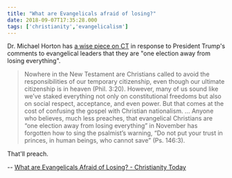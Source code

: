 ```yaml
---
title: "What are Evangelicals afraid of losing?"
date: 2018-09-07T17:35:28.000
tags: ['christianity','evangelicalism']
---
```


Dr. Michael Horton has [a wise piece on CT](https://www.christianitytoday.com/ct/2018/august-web-only/evangelicals-trump-elections-losing-everything.html?visit_source=twitter) in response to President Trump's comments to evangelical leaders that they are "one election away from losing everything".

> Nowhere in the New Testament are Christians called to avoid the responsibilities of our temporary citizenship, even though our ultimate citizenship is in heaven (Phil. 3:20). However, many of us sound like we’ve staked everything not only on constitutional freedoms but also on social respect, acceptance, and even power. But that comes at the cost of confusing the gospel with Christian nationalism. ... Anyone who believes, much less preaches, that evangelical Christians are “one election away from losing everything” in November has forgotten how to sing the psalmist’s warning, “Do not put your trust in princes, in human beings, who cannot save” (Ps. 146:3).

That'll preach.

\-- [What are Evangelicals Afraid of Losing? - Christianity Today](https://www.christianitytoday.com/ct/2018/august-web-only/evangelicals-trump-elections-losing-everything.html?visit_source=twitter)
